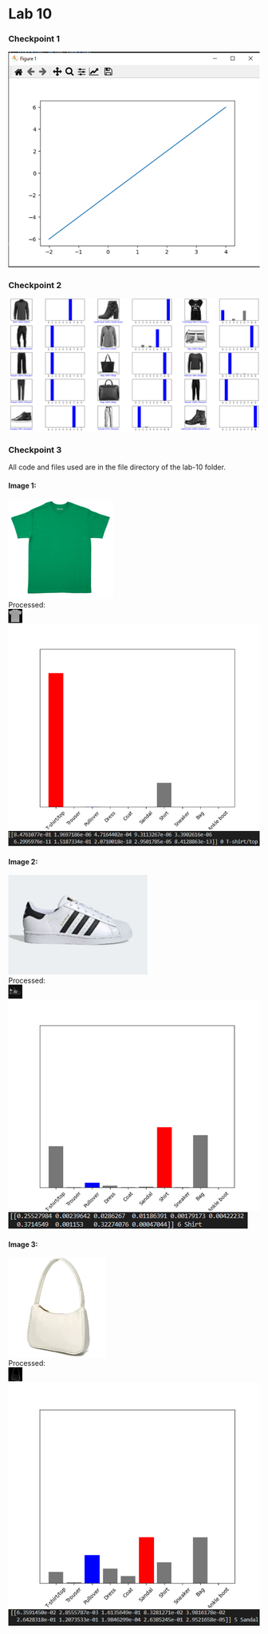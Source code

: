# Lab 10
### Checkpoint 1
![image](https://github.com/phama2/oss-repo-template/blob/master/labs/lab-10/Files/Checkpoint1.PNG)

### Checkpoint 2
![image](https://github.com/phama2/oss-repo-template/blob/master/labs/lab-10/Files/Checkpoint2.PNG)

### Checkpoint 3
All code and files used are in the file directory of the lab-10 folder.
#### Image 1:
<a href="url"><img src="https://github.com/phama2/oss-repo-template/blob/master/labs/lab-10/Files/cloth1.PNG" height="200" ></a> \
Processed: \
![image](https://github.com/phama2/oss-repo-template/blob/master/labs/lab-10/Files/cloth1_processed.png) \
![image](https://github.com/phama2/oss-repo-template/blob/master/labs/lab-10/Files/Figure_1.png)
![image](https://github.com/phama2/oss-repo-template/blob/master/labs/lab-10/Files/cloth1out.PNG)

#### Image 2:
<a href="url"><img src="https://github.com/phama2/oss-repo-template/blob/master/labs/lab-10/Files/cloth2.PNG" height="200" ></a> \
Processed: \
![image](https://github.com/phama2/oss-repo-template/blob/master/labs/lab-10/Files/cloth2_processed.png) \
![image](https://github.com/phama2/oss-repo-template/blob/master/labs/lab-10/Files/Figure_2.png)
![image](https://github.com/phama2/oss-repo-template/blob/master/labs/lab-10/Files/cloth2out.PNG)

#### Image 3:
<a href="url"><img src="https://github.com/phama2/oss-repo-template/blob/master/labs/lab-10/Files/cloth3.PNG" height="200" ></a> \
Processed: \
![image](https://github.com/phama2/oss-repo-template/blob/master/labs/lab-10/Files/cloth3_processed.png) \
![image](https://github.com/phama2/oss-repo-template/blob/master/labs/lab-10/Files/Figure_3.png)
![image](https://github.com/phama2/oss-repo-template/blob/master/labs/lab-10/Files/cloth3out.PNG)
